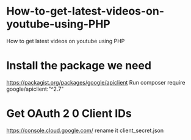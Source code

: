 # How-to-get-latest-videos-on-youtube-using-PHP
How to get latest videos on youtube using PHP

# Install the package we need 
https://packagist.org/packages/google/apiclient
Run  composer require google/apiclient:"^2.7" 

# Get OAuth 2 0 Client IDs
https://console.cloud.google.com/
 rename it client_secret.json
